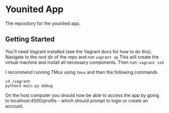 # Younited App
The repository for the younited app. 

## Getting Started
You'll need Vagrant installed (see the Vagrant docs for how to do this). Navigate to the root dir of the repo and run 
`vagrant up`
This will create the virtual machine and install all necessary components. Then run:
`vagrant ssh`

I recommend running TMux using `tmux` and then the following commands

```
cd /vagrant
python3 main.py debug
```

On the host computer you should now be able to access the app by going to localhost:4500/profile - which should prompt to login or create an account.